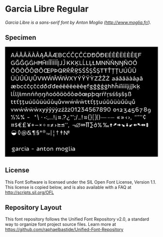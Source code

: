 # Garcia Libre Regular

*Garcia Libre is a sans-serif font by Anton Moglia (http://www.moglia.fr/).*

## Specimen

![specimen](/documentation/images/2.png?raw=true "Garcia")

## License

This Font Software is licensed under the SIL Open Font License, Version 1.1.
This license is copied below, and is also available with a FAQ at
http://scripts.sil.org/OFL

## Repository Layout

This font repository follows the Unified Font Repository v2.0,
a standard way to organize font project source files. Learn more at
https://github.com/raphaelbastide/Unified-Font-Repository
